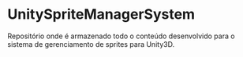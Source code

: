 UnitySpriteManagerSystem
========================

Repositório onde é armazenado todo o conteúdo desenvolvido para o sistema de gerenciamento de sprites para Unity3D.
